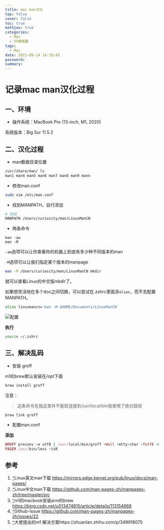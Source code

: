 ```yaml
---
title: mac man汉化
top: false
cover: false
toc: true
mathjax: true
categories:
  - Mac
  - 环境搭建
tags:
  - Mac
date: 2021-09-14 14:19:43
password:
summary:
---
```


# 记录mac man汉化过程

## 一、环境

* 操作系统：MacBook Pro (13-inch, M1, 2020)

系统版本：Big Sur 11.5.2

## 二、汉化过程

* man数据目录位置

```bash
/usr/share/man/ ls
man1 man4 man5 man6 man7 man8 man9 mann
```

* 修改man.conf

```bash
sudo vim /etc/man.conf
```

* 找到MANPATH，自行添加

```bash
# 例如
MANPATH /Users/curiosity/man/LinuxManCN
```

* 两条命令

```text
man -aw
man -M
```

`-aw`选项可以让你查看你的机器上到底有多少种不同版本的man

`-M`选项可以让我们指定某个版本的manpage

```bash
man -M /Users/curiosity/man/LinuxManCN mkdir
```

就可以查看Linux的中文版mkdir了。

如果想灵活地在多个doc之间切换，可以尝试在.zshrc里面添`alias`，而不去配置MANPATH。

```bash
alias linuxmancn='man -M $HOME/Documents/LinuxManCN'
```

![配置](ttps://raw.githubusercontent.com/lijinzedev/picture/main/img/202109141504895.png)

**执行**

```bash
source ~/.zshrc
```

## 三、解决乱码

* 安装 groff

m1的brew默认安装在/opt下面

```bash
brew install groff
```

注意：

> 这条命令在我这里并不能软连接到/usr/local/bin我使用了绝对路径

```text
brew link groff
```

* 配置man.conf

**添加**

```ruby
NROFF preconv -e utf8 | /usr/local/bin/groff -Wall -mtty-char -Tutf8 -mandoc -c
PAGER /usr/bin/less -isR
```

## 参考

1. [^](https://zhuanlan.zhihu.com/p/349918075#ref_1_0)Linux英文man下载 https://mirrors.edge.kernel.org/pub/linux/docs/man-pages/
2. [^](https://zhuanlan.zhihu.com/p/349918075#ref_2_0)Linux中文man下载 https://github.com/man-pages-zh/manpages-zh/tree/master/src
3. [^](https://zhuanlan.zhihu.com/p/349918075#ref_3_0)m1的macbook安装arm的brew https://blog.csdn.net/u013474815/article/details/113154668
4. [^](https://zhuanlan.zhihu.com/p/349918075#ref_4_0)Github-Issue https://github.com/man-pages-zh/manpages-zh/issues/22
5. [^](https://zhuanlan.zhihu.com/p/349918075#ref_4_0)大佬提出的m1 解决方案https://zhuanlan.zhihu.com/p/349918075


